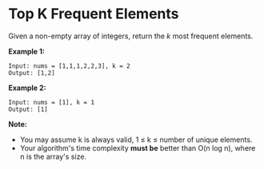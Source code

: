 # Top K Frequent Elements

Given a non-empty array of integers, return the _k_ most frequent elements.

__Example 1:__

```
Input: nums = [1,1,1,2,2,3], k = 2
Output: [1,2]
```

__Example 2:__

```
Input: nums = [1], k = 1
Output: [1]
```

__Note:__

- You may assume k is always valid, 1 ≤ k ≤ number of unique elements.
- Your algorithm's time complexity __must be__ better than O(n log n), where n is the array's size.

